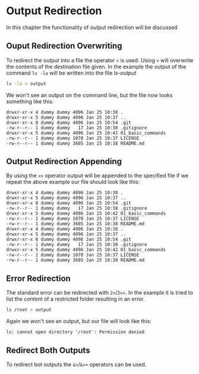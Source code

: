 # Output Redirection
In this chapter the functionality of output redirection will be discussed

## Ouput Redirection Overwriting
To redirect the output into a file the operator `>` is used. Using `>` will overwrite the contents of the destination file given.
In the example the output of the command `ls -la` will be written into the file *ls-output*

``` bash
ls -la > output
```

We won't see an output on the command line, but the file now looks something like this:

``` 
drwxr-xr-x 4 dummy dummy 4096 Jan 25 10:38 .
drwxr-xr-x 5 dummy dummy 4096 Jan 25 10:37 ..
drwxr-xr-x 8 dummy dummy 4096 Jan 25 10:54 .git
-rw-r--r-- 1 dummy dummy   17 Jan 25 10:38 .gitignore
drwxr-xr-x 5 dummy dummy 4096 Jan 25 10:42 01_basic_commands
-rw-r--r-- 1 dummy dummy 1070 Jan 25 10:37 LICENSE
-rw-r--r-- 1 dummy dummy 3605 Jan 25 10:38 README.md
```


## Output Redirection Appending

By using the `>>` operator output will be appended to the specified file if we repeat the above example our file should look like this:

```
drwxr-xr-x 4 dummy dummy 4096 Jan 25 10:38 .
drwxr-xr-x 5 dummy dummy 4096 Jan 25 10:37 ..
drwxr-xr-x 8 dummy dummy 4096 Jan 25 10:54 .git
-rw-r--r-- 1 dummy dummy   17 Jan 25 10:38 .gitignore
drwxr-xr-x 5 dummy dummy 4096 Jan 25 10:42 01_basic_commands
-rw-r--r-- 1 dummy dummy 1070 Jan 25 10:37 LICENSE
-rw-r--r-- 1 dummy dummy 3605 Jan 25 10:38 README.md
drwxr-xr-x 4 dummy dummy 4096 Jan 25 10:38 .
drwxr-xr-x 5 dummy dummy 4096 Jan 25 10:37 ..
drwxr-xr-x 8 dummy dummy 4096 Jan 25 10:54 .git
-rw-r--r-- 1 dummy dummy   17 Jan 25 10:38 .gitignore
drwxr-xr-x 5 dummy dummy 4096 Jan 25 10:42 01_basic_commands
-rw-r--r-- 1 dummy dummy 1070 Jan 25 10:37 LICENSE
-rw-r--r-- 1 dummy dummy 3605 Jan 25 10:38 README.md
```

## Error Redirection

The standard error can be redirected with `2>`/`2>>`. In the example it is tried to list the content of a restricted folder resulting in an error.

``` bash
ls /root > output
```

Again we won't see an output, but our file will look like this:

```
ls: cannot open directory '/root': Permission denied
```

## Redirect Both Outputs

To redirect bot outputs the `&>`/`&>>` operators can be used.

